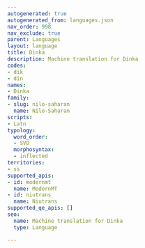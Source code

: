 ```yaml
---
autogenerated: true
autogenerated_from: languages.json
nav_order: 998
nav_exclude: true
parent: Languages
layout: language
title: Dinka
description: Machine translation for Dinka
codes:
- dik
- din
names:
- Dinka
family:
- slug: nilo-saharan
  name: Nilo-Saharan
scripts:
- Latn
typology:
  word_order:
  - SVO
  morphosyntax:
  - inflected
territories:
- ss
supported_apis:
- id: modernmt
  name: ModernMT
- id: niutrans
  name: Niutrans
supported_qe_apis: []
seo:
  name: Machine translation for Dinka
  type: Language

---
```


